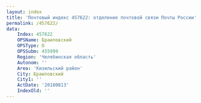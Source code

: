 ```yaml
---
layout: index
title: 'Почтовый индекс 457622: отделение почтовой связи Почты России'
permalink: /457622/
data:
    Index: 457622
    OPSName: Браиловский
    OPSType: О
    OPSSubm: 455999
    Region: 'Челябинская область'
    Autonom: ''
    Area: 'Кизильский район'
    City: Браиловский
    City1: ''
    ActDate: '20180813'
    IndexOld: ''
---
```

